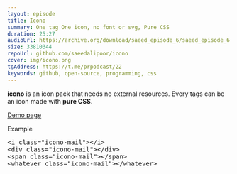 ```yaml
---
layout: episode
title: Icono
summary: One tag One icon, no font or svg, Pure CSS
duration: 25:27
audioUrl: https://archive.org/download/saeed_episode_6/saeed_episode_6.mp3
size: 33810344
repoUrl: github.com/saeedalipoor/icono
cover: img/icono.png
tgAddress: https://t.me/prpodcast/22
keywords: github, open-source, programming, css
---
```


<p>
<strong>icono</strong> is an icon pack that needs no external resources. Every tags can be an icon made with <strong>pure CSS</strong>.
</p>

<p>
<a href="https://saeedalipoor.github.io/icono/">Demo page</a>
</p>

<p>
Example
<pre>
&lt;i class="icono-mail"&gt;&lt;/i&gt;
&lt;div class="icono-mail"&gt;&lt;/div&gt;
&lt;span class="icono-mail"&gt;&lt;/span&gt;
&lt;whatever class="icono-mail"&gt;&lt;/whatever&gt;
</pre>

